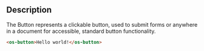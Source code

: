 ## Description

The Button represents a clickable button, used to submit forms or
anywhere in a document for accessible, standard button functionality.

```html
<os-button>Hello world!</os-button>
```
